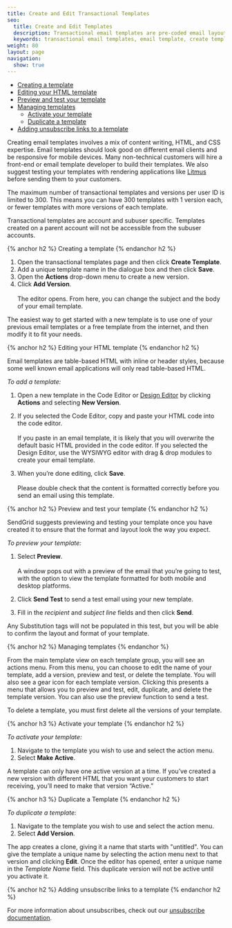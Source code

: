 ```yaml
---
title: Create and Edit Transactional Templates
seo:
  title: Create and Edit Templates
  description: Transactional email templates are pre-coded email layouts that anyone can use to easily create and send transactional emails.
  keywords: transactional email templates, email template, create templates
weight: 80
layout: page
navigation:
  show: true
---
```


- [Creating a template](#-Create-a-template)
- [Editing your HTML template](#-Editing-your-HTML-template)
- [Preview and test your template](#-Preview-and-test-your-template)
- [Managing templates](#-Managing-templates)
  - [Activate your template](#-Activate-your-template)
  - [Duplicate a template](#-Duplicate-a-template)
- [Adding unsubscribe links to a template](#-Adding-unsubscribe-links-to-a-template)

Creating email templates involves a mix of content writing, HTML, and CSS expertise. Email templates should look good on different email clients and be responsive for mobile devices. Many non-technical customers will hire a front-end or email template developer to build their templates. We also suggest testing your templates with rendering applications like [Litmus](http://litmus.com) before sending them to your customers.

<call-out>

The maximum number of transactional templates and versions per user ID is limited to 300. This means you can have 300 templates with 1 version each, or fewer templates with more versions of each template.

</call-out>

<call-out>

Transactional templates are account and subuser specific. Templates created on a parent account will not be accessible from the subuser accounts.

</call-out>

{% anchor h2 %}
Creating a template
{% endanchor h2 %}

1. Open the transactional templates page and then click **Create Template**.
1. Add a unique template name in the dialogue box and then click **Save**.
1. Open the **Actions** drop-down menu to create a new version.
1. Click **Add Version**.
<br></br>The editor opens. From here, you can change the subject and the body of your email template.

The easiest way to get started with a new template is to use one of your previous email templates or a free template from the internet, and then modify it to fit your needs.

{% anchor h2 %}
Editing your HTML template
{% endanchor h2 %}

<call-out>

Email templates are table-based HTML with inline or header styles, because some well known email applications will only read table-based HTML.

</call-out>

*To add a template:*

1. Open a new template in the Code Editor or [Design Editor]({{root_url}}/help-support/sending-email/editor.html#-The-Design_Editor) by clicking **Actions** and selecting **New Version**.

1. If you selected the Code Editor, copy and paste your HTML code into the code editor.
<br></br>If you paste in an email template, it is likely that you will overwrite the default basic HTML provided in the code editor. If you selected the Design Editor, use the WYSIWYG editor with drag & drop modules to create your email template.

1. When you’re done editing, click **Save**. <br></br>Please double check that the content is formatted correctly before you send an email using this template.

{% anchor h2 %}
Preview and test your template
{% endanchor h2 %}

SendGrid suggests previewing and testing your template once you have created it to ensure that the format and layout look the way you expect.

*To preview your template:*

1. Select **Preview**.  <br></br>A window pops out with a preview of the email that you’re going to test, with the option to view the template formatted for both mobile and desktop platforms.

1. Click **Send Test** to send a test email using your new template.
1. Fill in the *recipient* and *subject line* fields and then click **Send**.

Any Substitution tags will not be populated in this test, but you will be able to confirm the layout and format of your template.

{% anchor h2 %}
Managing templates
{% endanchor %}

From the main template view on each template group, you will see an actions menu. From this menu, you can choose to edit the name of your template, add a version, preview and test, or delete the template. You will also see a gear icon for each template version. Clicking this presents a menu that allows you to preview and test, edit, duplicate, and delete the template version. You can also use the preview function to send a test.

<call-out>

To delete a template, you must first delete all the versions of your template.

</call-out>

{% anchor h3 %}
Activate your template
{% endanchor h2 %}

*To activate your template:*

1. Navigate to the template you wish to use and select the action menu.
1. Select **Make Active**.

<call-out>

A template can only have one active version at a time. If you’ve created a new version with different HTML that you want your customers to start receiving, you’ll need to make that version “Active.”

</call-out>

{% anchor h3 %}
Duplicate a Template
{% endanchor h2 %}

*To duplicate a template:*

1. Navigate to the template you wish to use and select the action menu.
1. Select **Add Version**.

The app creates a clone, giving it a name that starts with "untitled". You can give the template a unique name by selecting the action menu next to that version and clicking **Edit**. Once the editor has opened, enter a unique name in the *Template Name* field. This duplicate version will not be active until you activate it.


{% anchor h2 %}
Adding unsubscribe links to a template
{% endanchor h2 %}

For more information about unsubscribes, check out our [unsubscribe documentation]({{root_url}}/help-support/sending-email/index-suppressions.html).


